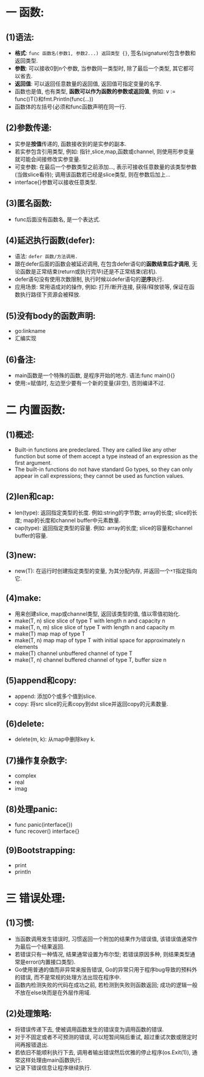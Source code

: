 # 一 函数:
## (1)语法:
- **格式**: `func 函数名(参数1, 参数2...) 返回类型 {}`, 签名(signature)包含参数和返回类型.
- **参数**: 可以接收0到n个参数, 当参数同一类型时, 除了最后一个类型, 其它都可以省去.
- **返回值**: 可以返回任意数量的返回值, 返回值可指定变量的名字.
- 函数也是值, 也有类型, **函数可以作为函数的参数或返回值**, 例如: v := func()T{}和fmt.Println(func(...))
- 函数体的左括号{必须和func函数声明在同一行.

## (2)参数传递:
- 实参是**按值**传递的, 函数接收到的是实参的副本.
- 若实参包含引用类型, 例如: 指针,slice,map,函数或channel, 则使用形参变量就可能会间接修改实参变量.
- 可变参数: 在最后一个参数类型之前添加..., 表示可接收任意数量的该类型参数(当做slice看待); 调用该函数若已经是slice类型, 则在参数后加上...
- interface{}参数可以接收任意类型.

## (3)匿名函数:
- func后面没有函数名, 是一个表达式.

## (4)延迟执行函数(defer):
- 语法: `defer 函数/方法调用.`
- 跟在defer后面的函数会被延迟调用, 在包含defer语句的**函数结束后才调用**, 无论函数是正常结束(return或执行完毕)还是不正常结束(宕机).
- defer语句没有使用次数限制, 执行时候以defer语句的**逆序**执行.
- 应用场景: 常用语成对的操作, 例如: 打开/断开连接, 获得/释放锁等, 保证在函数执行路径下资源会被释放.

## (5)没有body的函数声明:
- go:linkname
- 汇编实现

## (6)备注:
- main函数是一个特殊的函数, 是程序开始的地方. 语法:func main(){}
- 使用:=赋值时, 左边至少要有一个新的变量(非空), 否则编译不过.

# 二 内置函数:
## (1)概述:
- Built-in functions are predeclared. They are called like any other function but some of them accept a type instead of an expression as the first argument.
- The built-in functions do not have standard Go types, so they can only appear in call expressions; they cannot be used as function values.

## (2)len和cap:
- len(type): 返回指定类型的长度. 例如:string的字节数; array的长度; slice的长度; map的长度和channel buffer中元素数量.
- cap(type): 返回指定类型的容量. 例如: array的长度; slice的容量和channel buffer的容量.

## (3)new:
- new(T): 在运行时创建指定类型的变量, 为其分配内存, 并返回一个`*T`指定指向它.

## (4)make:
- 用来创建slice, map或channel类型, 返回该类型的值, 值以零值初始化.
- make(T, n)       slice      slice of type T with length n and capacity n
- make(T, n, m)    slice      slice of type T with length n and capacity m
- make(T)          map        map of type T
- make(T, n)       map        map of type T with initial space for approximately n elements
- make(T)          channel    unbuffered channel of type T
- make(T, n)       channel    buffered channel of type T, buffer size n

## (5)append和copy:
- append: 添加0个或多个值到slice.
- copy: 将src slice的元素copy到dst slice并返回copy的元素数量.

## (6)delete:
- delete(m, k): 从map中删除key k.

## (7)操作复杂数字:
- complex
- real
- imag

## (8)处理panic:
- func panic(interface{})
- func recover() interface{}

## (9)Bootstrapping:
- print
- println

# 三 错误处理:
## (1)习惯:
- 当函数调用发生错误时, 习惯返回一个附加的结果作为错误值, 该错误值通常作为最后一个结果返回.
- 若错误只有一种情况, 结果通常设置为布尔型; 若错误原因多种, 则结果类型通常是error(内置接口类型).
- Go使用普通的值而非异常来报告错误, Go的异常只用于程序bug导致的预料外的错误, 而不是常规的处理方法出现在程序中.
- 函数内检测失败的代码在成功之前, 若检测到失败则函数返回; 成功的逻辑一般不放在else块而是在外层作用域.

## (2)处理策略:
- 将错误传递下去, 使被调用函数发生的错误变为调用函数的错误.
- 对于不固定或者不可预测的错误, 可以短暂间隔后重试, 超过重试次数或限定时间再报错退出.
- 若依旧不能顺利执行下去, 调用者输出错误然后优雅的停止程序(os.Exit(1)), 通常这样处理由main函数执行.
- 记录下错误信息让程序继续执行.
